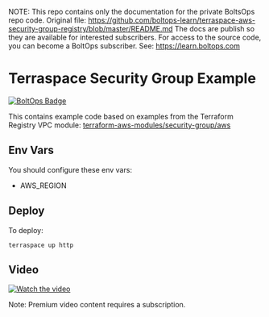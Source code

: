 <!-- note marker start -->
NOTE: This repo contains only the documentation for the private BoltsOps repo code.
Original file: https://github.com/boltops-learn/terraspace-aws-security-group-registry/blob/master/README.md
The docs are publish so they are available for interested subscribers.
For access to the source code, you can become a BoltOps subscriber.
See: https://learn.boltops.com

<!-- note marker end -->

# Terraspace Security Group Example

[![BoltOps Badge](https://img.boltops.com/boltops/badges/boltops-badge.png)](https://www.boltops.com)

This contains example code based on examples from the Terraform Registry VPC module: [terraform-aws-modules/security-group/aws](https://registry.terraform.io/modules/terraform-aws-modules/security-group/aws/latest)

## Env Vars

You should configure these env vars:

* AWS_REGION

## Deploy

To deploy:

    terraspace up http

## Video

[![Watch the video](https://uploads-learn.boltops.com/gpbbmgad43urpz2h106sfe7hctrv)](https://learn.boltops.com/courses/terraspace-terrafile/lessons/terrafile-bundle-example-command)

Note: Premium video content requires a subscription.